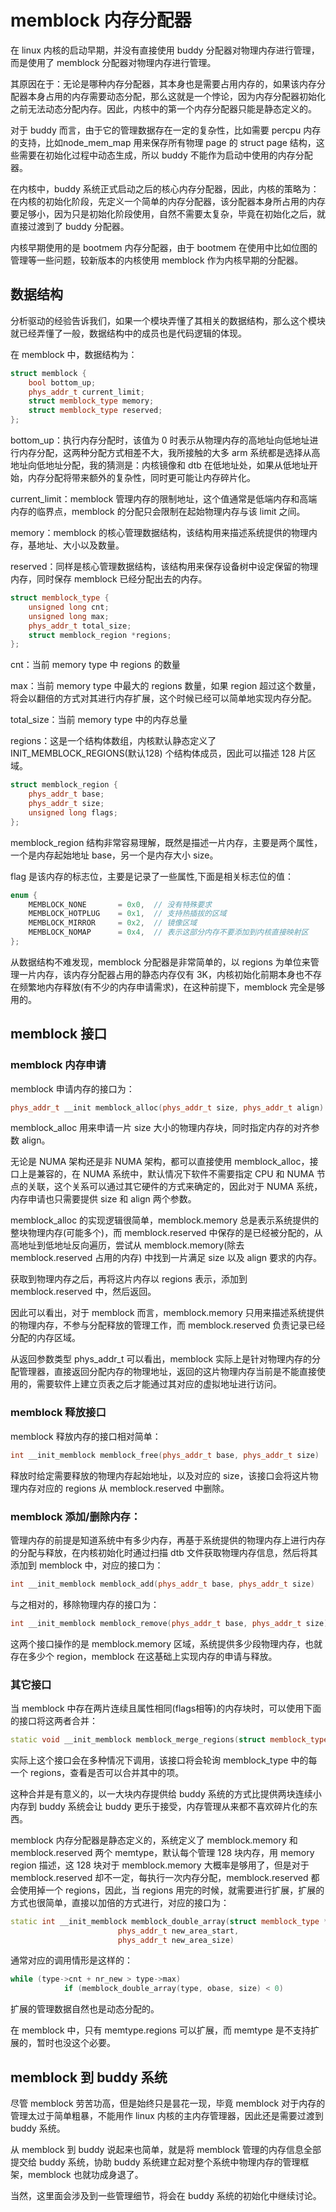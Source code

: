 # memblock 内存分配器

在 linux 内核的启动早期，并没有直接使用 buddy 分配器对物理内存进行管理，而是使用了 memblock 分配器对物理内存进行管理。

其原因在于：无论是哪种内存分配器，其本身也是需要占用内存的，如果该内存分配器本身占用的内存需要动态分配，那么这就是一个悖论，因为内存分配器初始化之前无法动态分配内存。因此，内核中的第一个内存分配器只能是静态定义的。 

对于 buddy 而言，由于它的管理数据存在一定的复杂性，比如需要 percpu 内存的支持，比如node_mem_map 用来保存所有物理 page 的 struct page 结构，这些需要在初始化过程中动态生成，所以 buddy 不能作为启动中使用的内存分配器。 

在内核中，buddy 系统正式启动之后的核心内存分配器，因此，内核的策略为：在内核的初始化阶段，先定义一个简单的内存分配器，该分配器本身所占用的内存要足够小，因为只是初始化阶段使用，自然不需要太复杂，毕竟在初始化之后，就直接过渡到了 buddy 分配器。

内核早期使用的是 bootmem 内存分配器，由于 bootmem 在使用中比如位图的管理等一些问题，较新版本的内核使用 memblock 作为内核早期的分配器。 

## 数据结构

分析驱动的经验告诉我们，如果一个模块弄懂了其相关的数据结构，那么这个模块就已经弄懂了一般，数据结构中的成员也是代码逻辑的体现。 

在 memblock 中，数据结构为：

```c++
struct memblock {
	bool bottom_up;       
	phys_addr_t current_limit;
	struct memblock_type memory;
	struct memblock_type reserved;
};
```

bottom_up：执行内存分配时，该值为 0 时表示从物理内存的高地址向低地址进行内存分配，这两种分配方式相差不大，我所接触的大多 arm 系统都是选择从高地址向低地址分配，我的猜测是：内核镜像和 dtb 在低地址处，如果从低地址开始，内存分配将带来额外的复杂性，同时更可能让内存碎片化。 

current_limit：memblock 管理内存的限制地址，这个值通常是低端内存和高端内存的临界点，memblock 的分配只会限制在起始物理内存与该 limit 之间。

memory：memblock 的核心管理数据结构，该结构用来描述系统提供的物理内存，基地址、大小以及数量。

reserved：同样是核心管理数据结构，该结构用来保存设备树中设定保留的物理内存，同时保存 memblock 已经分配出去的内存。



```c++
struct memblock_type {
	unsigned long cnt;	
	unsigned long max;	
	phys_addr_t total_size;	
	struct memblock_region *regions;
};
```

cnt：当前 memory type 中 regions 的数量

max：当前 memory type 中最大的 regions 数量，如果 region 超过这个数量，将会以翻倍的方式对其进行内存扩展，这个时候已经可以简单地实现内存分配。

total_size：当前 memory type 中的内存总量

regions：这是一个结构体数组，内核默认静态定义了 INIT_MEMBLOCK_REGIONS(默认128) 个结构体成员，因此可以描述 128 片区域。



```c++
struct memblock_region {
	phys_addr_t base;
	phys_addr_t size;
	unsigned long flags;
};
```

memblock_region 结构非常容易理解，既然是描述一片内存，主要是两个属性，一个是内存起始地址 base，另一个是内存大小 size。

flag 是该内存的标志位，主要是记录了一些属性,下面是相关标志位的值：

```c++
enum {
	MEMBLOCK_NONE		= 0x0,	// 没有特殊要求
	MEMBLOCK_HOTPLUG	= 0x1,	// 支持热插拔的区域
	MEMBLOCK_MIRROR		= 0x2,	// 镜像区域
	MEMBLOCK_NOMAP		= 0x4,	// 表示这部分内存不要添加到内核直接映射区
};
```



从数据结构不难发现，memblock 分配器是非常简单的，以 regions 为单位来管理一片内存，该内存分配器占用的静态内存仅有 3K，内核初始化前期本身也不存在频繁地内存释放(有不少的内存申请需求)，在这种前提下，memblock 完全是够用的。



## memblock 接口

### memblock 内存申请

memblock 申请内存的接口为：

```c++
phys_addr_t __init memblock_alloc(phys_addr_t size, phys_addr_t align)
```

memblock_alloc 用来申请一片 size 大小的物理内存块，同时指定内存的对齐参数 align。

无论是 NUMA 架构还是非 NUMA 架构，都可以直接使用 memblock_alloc，接口上是兼容的，在 NUMA 系统中，默认情况下软件不需要指定 CPU 和 NUMA 节点的关联，这个关系可以通过其它硬件的方式来确定的，因此对于 NUMA 系统，内存申请也只需要提供 size 和 align 两个参数。

memblock_alloc 的实现逻辑很简单，memblock.memory 总是表示系统提供的整块物理内存(可能多个)，而 memblock.reserved 中保存的是已经被分配的，从高地址到低地址反向遍历，尝试从 memblock.memory(除去 memblock.reserved 占用的内存) 中找到一片满足 size 以及 align 要求的内存。 

获取到物理内存之后，再将这片内存以 regions 表示，添加到 memblock.reserved 中，然后返回。

因此可以看出，对于 memblock 而言，memblock.memory 只用来描述系统提供的物理内存，不参与分配释放的管理工作，而 memblock.reserved 负责记录已经分配的内存区域。 

从返回参数类型 phys_addr_t 可以看出，memblock 实际上是针对物理内存的分配管理器，直接返回分配内存的物理地址，返回的这片物理内存当前是不能直接使用的，需要软件上建立页表之后才能通过其对应的虚拟地址进行访问。



### memblock 释放接口

memblock 释放内存的接口相对简单：

```c++
int __init_memblock memblock_free(phys_addr_t base, phys_addr_t size)
```

释放时给定需要释放的物理内存起始地址，以及对应的 size，该接口会将这片物理内存对应的 regions 从 memblock.reserved 中删除。



### memblock 添加/删除内存：

管理内存的前提是知道系统中有多少内存，再基于系统提供的物理内存上进行内存的分配与释放，在内核初始化时通过扫描 dtb 文件获取物理内存信息，然后将其添加到 memblock 中，对应的接口为：

```c++
int __init_memblock memblock_add(phys_addr_t base, phys_addr_t size)
```

与之相对的，移除物理内存的接口为：

```c++
int __init_memblock memblock_remove(phys_addr_t base, phys_addr_t size)
```

这两个接口操作的是 memblock.memory 区域，系统提供多少段物理内存，也就存在多少个 region，memblock 在这基础上实现内存的申请与释放。



### 其它接口

当 memblock 中存在两片连续且属性相同(flags相等)的内存块时，可以使用下面的接口将这两者合并：

```c++
static void __init_memblock memblock_merge_regions(struct memblock_type *type)
```

实际上这个接口会在多种情况下调用，该接口将会轮询 memblock_type 中的每一个 regions，查看是否可以合并其中的项。

这种合并是有意义的，以一大块内存提供给 buddy 系统的方式比提供两块连续小内存到 buddy 系统会让 buddy 更乐于接受，内存管理从来都不喜欢碎片化的东西。  



memblock 内存分配器是静态定义的，系统定义了 memblock.memory 和 memblock.reserved 两个 memtype，默认每个管理 128 块内存，用 memory region 描述，这 128 块对于 memblock.memory 大概率是够用了，但是对于 memblock.reserved 却不一定，每执行一次内存分配，memblock.reserved 都会使用掉一个 regions，因此，当 regions 用完的时候，就需要进行扩展，扩展的方式也很简单，直接以加倍的方式进行，对应的接口为：

```c++
static int __init_memblock memblock_double_array(struct memblock_type *type,
						phys_addr_t new_area_start,
						phys_addr_t new_area_size)
```

通常对应的调用情形是这样的：

```c++
while (type->cnt + nr_new > type->max)
			if (memblock_double_array(type, obase, size) < 0)
```

扩展的管理数据自然也是动态分配的。

在 memblock 中，只有 memtype.regions 可以扩展，而 memtype 是不支持扩展的，暂时也没这个必要。



## memblock 到 buddy 系统

尽管 memblock 劳苦功高，但是始终只是昙花一现，毕竟 memblock 对于内存的管理太过于简单粗暴，不能用作 linux 内核的主内存管理器，因此还是需要过渡到 buddy 系统。 

从 memblock 到 buddy 说起来也简单，就是将 memblock 管理的内存信息全部提交给 buddy 系统，协助 buddy 系统建立起对整个系统中物理内存的管理框架，memblock 也就功成身退了。

当然，这里面会涉及到一些管理细节，将会在 buddy 系统的初始化中继续讨论。 